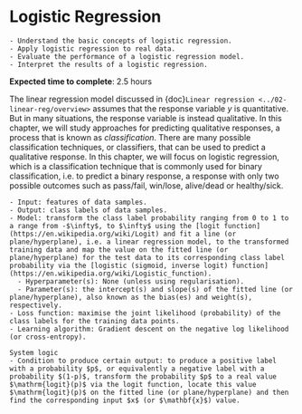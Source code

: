 # Logistic Regression

<!-- Capitalise initials. As compact as possible, prefer ONE line. -->
<!-- We use **UK** English spelling. -->
<!-- File names should be all lowercase, with words separated by hyphens (-), and no spaces.  Each chapter must include an "overview.md" and "quiz-sum-ref.md"-->

<!-- ```{admonition} Status
Ready for review and feedback
``` -->

```{admonition} Objectives
- Understand the basic concepts of logistic regression.
- Apply logistic regression to real data.
- Evaluate the performance of a logistic regression model.
- Interpret the results of a logistic regression.
```

**Expected time to complete**: 2.5 hours

The linear regression model discussed in {doc}`Linear regression <../02-linear-reg/overview>` assumes that the response variable $y$ is quantitative. But in many situations, the response variable is instead qualitative. In this chapter, we will study approaches for predicting qualitative responses, a process that is known as _classification_. There are many possible classification techniques, or classifiers, that can be used to predict a qualitative response. In this chapter, we will focus on logistic regression, which is a classification technique that is commonly used for binary classification, i.e. to predict a binary response, a response with only two possible outcomes such as pass/fail, win/lose, alive/dead or healthy/sick.
<!-- Logistic regression is an extension of linear regression that is used when the response variable is categorical. It is also known as _logit regression_ or _logit model_. In this chapter, we will learn how to use logistic regression to make predictions and understand the relationship between variables. We will learn the basic concepts of logistic regression and apply it to real data. We will also learn how to evaluate the performance of a logistic regression model and interpret the results. -->

```{admonition} Ingredients
- Input: features of data samples.
- Output: class labels of data samples.
- Model: transform the class label probability ranging from 0 to 1 to a range from -$\infty$, to $\infty$ using the [logit function](https://en.wikipedia.org/wiki/Logit) and fit a line (or plane/hyperplane), i.e. a linear regression model, to the transformed training data and map the value on the fitted line (or plane/hyperplane) for the test data to its corresponding class label probability via the [logistic (sigmoid, inverse logit) function](https://en.wikipedia.org/wiki/Logistic_function).
  - Hyperparameter(s): None (unless using regularisation).
  - Parameter(s): the intercept(s) and slope(s) of the fitted line (or plane/hyperplane), also known as the bias(es) and weight(s), respectively.
- Loss function: maximise the joint likelihood (probability) of the class labels for the training data points.
- Learning algorithm: Gradient descent on the negative log likelihood (or cross-entropy).
```

```{admonition} System transparency
System logic
- Condition to produce certain output: to produce a positive label with a probability $p$, or equivalently a negative label with a probability $(1-p)$, transform the probability $p$ to a real value $\mathrm{logit}(p)$ via the logit function, locate this value $\mathrm{logit}(p)$ on the fitted line (or plane/hyperplane) and then find the corresponding input $x$ (or $\mathbf{x}$) value.
```
<!-- find a data point $x$ such that $\mathbb{P}(c|\mathbf{x}, \boldsymbol{\beta}) > 0.5$ where $\boldsymbol{\beta}$ is the vector of parameters of the logistic regression model. -->
<!-- - What input to produce certain output:
- How to produce certain output: -->
